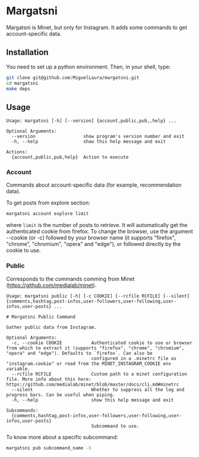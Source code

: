# Margatsni

Margatsni is Minet, but only for Instagram. It adds some commands to get account-specific data.

## Installation

You need to set up a python environment. Then, in your shell, type:

```bash
git clone git@github.com:MiguelLaura/margatsni.git
cd margatsni
make deps
```

## Usage

```
Usage: margatsni [-h] [--version] {account,public,pub,,help} ...

Optional Arguments:
  --version                  show program's version number and exit
  -h, --help                 show this help message and exit

Actions:
  {account,public,pub,help}  Action to execute
```
### Account

Commands about account-specific data (for example, recommendation data).

To get posts from explore section:

```bash
margatsni account explore limit
```
where `limit` is the number of posts to retrieve. It will automatically get the authenticated cookie from firefox. To change the browser, use the argument --cookie (or -c) followed by your browser name (it supports "firefox", "chrome", "chromium", "opera" and "edge"), or followed directly by the cookie to use. 

### Public

Corresponds to the commands comming from Minet (https://github.com/medialab/minet).

```
Usage: margatsni public [-h] [-c COOKIE] [--rcfile RCFILE] [--silent] {comments,hashtag,post-infos,user-followers,user-following,user-infos,user-posts} ...

# Margatsni Public Command

Gather public data from Instagram.

Optional Arguments:
  -c, --cookie COOKIE           Authenticated cookie to use or browser from which to extract it (supports "firefox", "chrome", "chromium", "opera" and "edge"). Defaults to `firefox`. Can also be
                                configured in a .minetrc file as "instagram.cookie" or read from the MINET_INSTAGRAM_COOKIE env variable.
  --rcfile RCFILE               Custom path to a minet configuration file. More info about this here: https://github.com/medialab/minet/blob/master/docs/cli.md#minetrc
  --silent                      Whether to suppress all the log and progress bars. Can be useful when piping.
  -h, --help                    show this help message and exit

Subcommands:
  {comments,hashtag,post-infos,user-followers,user-following,user-infos,user-posts}
                                Subcommand to use.
```

To know more about a specific subcommand:

```bash
margatsni pub subcommand_name -h
```